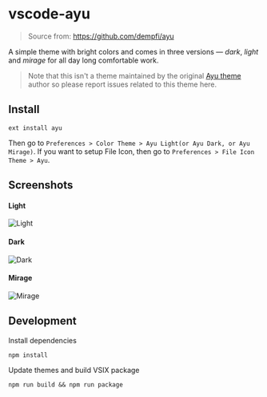 # vscode-ayu

> Source from: https://github.com/dempfi/ayu

A simple theme with bright colors and comes in three versions — *dark*, *light* and *mirage* for all day long comfortable work.

> Note that this isn't a theme maintained by the original [Ayu theme](https://github.com/dempfi/ayu) author so please report issues related to this theme here.

## Install

```shell
ext install ayu
```

Then go to `Preferences > Color Theme > Ayu Light(or Ayu Dark, or Ayu Mirage)`.
If you want to setup File Icon, then go to `Preferences > File Icon Theme > Ayu`.

## Screenshots

#### Light
![Light](https://user-images.githubusercontent.com/353888/26964150-83f70568-4cf0-11e7-841a-55325e392045.png)

#### Dark
![Dark](https://user-images.githubusercontent.com/353888/26964149-83f6427c-4cf0-11e7-8503-e2332604494a.png)

#### Mirage
![Mirage](https://user-images.githubusercontent.com/353888/26964152-83fbe240-4cf0-11e7-985a-d5755caf0a50.png)

## Development

Install dependencies
```shell
npm install 
```

Update themes and build VSIX package
```shell
npm run build && npm run package
```
